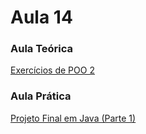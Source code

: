 # Aula 14<br>

### Aula Teórica<br>
[Exercícios de POO 2](https://www.youtube.com/watch?v=SgubvKWfHKo)
<br>

### Aula Prática<br>
[Projeto Final em Java (Parte 1)](https://www.youtube.com/watch?v=_5ZUatkzRsM)